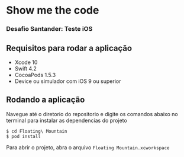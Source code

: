 # Show me the code

### Desafio Santander: Teste iOS

## Requisitos para rodar a aplicação

- Xcode 10
- Swift 4.2
- CocoaPods 1.5.3
- Device ou simulador com iOS 9 ou superior

## Rodando a aplicação

Navegue até o diretorio do repositorio e digite os comandos abaixo no terminal para instalar as dependencias do projeto

```
$ cd Floating\ Mountain
$ pod install
```

Para abrir o projeto, abra o arquivo `Floating Mountain.xcworkspace`


